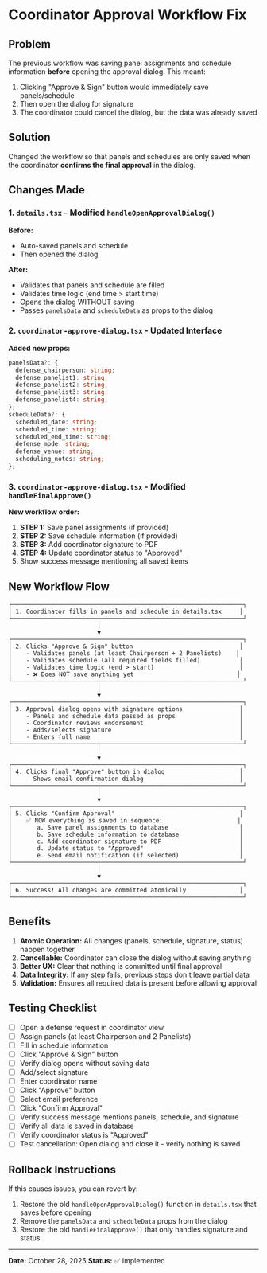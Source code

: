 # Coordinator Approval Workflow Fix

## Problem
The previous workflow was saving panel assignments and schedule information **before** opening the approval dialog. This meant:
1. Clicking "Approve & Sign" button would immediately save panels/schedule
2. Then open the dialog for signature
3. The coordinator could cancel the dialog, but the data was already saved

## Solution
Changed the workflow so that panels and schedules are only saved when the coordinator **confirms the final approval** in the dialog.

## Changes Made

### 1. `details.tsx` - Modified `handleOpenApprovalDialog()`
**Before:** 
- Auto-saved panels and schedule
- Then opened the dialog

**After:**
- Validates that panels and schedule are filled
- Validates time logic (end time > start time)
- Opens the dialog WITHOUT saving
- Passes `panelsData` and `scheduleData` as props to the dialog

### 2. `coordinator-approve-dialog.tsx` - Updated Interface
**Added new props:**
```typescript
panelsData?: {
  defense_chairperson: string;
  defense_panelist1: string;
  defense_panelist2: string;
  defense_panelist3: string;
  defense_panelist4: string;
};
scheduleData?: {
  scheduled_date: string;
  scheduled_time: string;
  scheduled_end_time: string;
  defense_mode: string;
  defense_venue: string;
  scheduling_notes: string;
};
```

### 3. `coordinator-approve-dialog.tsx` - Modified `handleFinalApprove()`
**New workflow order:**
1. **STEP 1:** Save panel assignments (if provided)
2. **STEP 2:** Save schedule information (if provided)
3. **STEP 3:** Add coordinator signature to PDF
4. **STEP 4:** Update coordinator status to "Approved"
5. Show success message mentioning all saved items

## New Workflow Flow

```
┌─────────────────────────────────────────────────────────────────┐
│ 1. Coordinator fills in panels and schedule in details.tsx     │
└────────────────────────┬────────────────────────────────────────┘
                         │
                         ▼
┌─────────────────────────────────────────────────────────────────┐
│ 2. Clicks "Approve & Sign" button                              │
│    - Validates panels (at least Chairperson + 2 Panelists)    │
│    - Validates schedule (all required fields filled)           │
│    - Validates time logic (end > start)                        │
│    - ❌ Does NOT save anything yet                             │
└────────────────────────┬────────────────────────────────────────┘
                         │
                         ▼
┌─────────────────────────────────────────────────────────────────┐
│ 3. Approval dialog opens with signature options                │
│    - Panels and schedule data passed as props                  │
│    - Coordinator reviews endorsement                           │
│    - Adds/selects signature                                    │
│    - Enters full name                                          │
└────────────────────────┬────────────────────────────────────────┘
                         │
                         ▼
┌─────────────────────────────────────────────────────────────────┐
│ 4. Clicks final "Approve" button in dialog                     │
│    - Shows email confirmation dialog                           │
└────────────────────────┬────────────────────────────────────────┘
                         │
                         ▼
┌─────────────────────────────────────────────────────────────────┐
│ 5. Clicks "Confirm Approval"                                   │
│    ✅ NOW everything is saved in sequence:                     │
│       a. Save panel assignments to database                    │
│       b. Save schedule information to database                 │
│       c. Add coordinator signature to PDF                      │
│       d. Update status to "Approved"                           │
│       e. Send email notification (if selected)                 │
└────────────────────────┬────────────────────────────────────────┘
                         │
                         ▼
┌─────────────────────────────────────────────────────────────────┐
│ 6. Success! All changes are committed atomically               │
└─────────────────────────────────────────────────────────────────┘
```

## Benefits

1. **Atomic Operation:** All changes (panels, schedule, signature, status) happen together
2. **Cancellable:** Coordinator can close the dialog without saving anything
3. **Better UX:** Clear that nothing is committed until final approval
4. **Data Integrity:** If any step fails, previous steps don't leave partial data
5. **Validation:** Ensures all required data is present before allowing approval

## Testing Checklist

- [ ] Open a defense request in coordinator view
- [ ] Assign panels (at least Chairperson and 2 Panelists)
- [ ] Fill in schedule information
- [ ] Click "Approve & Sign" button
- [ ] Verify dialog opens without saving data
- [ ] Add/select signature
- [ ] Enter coordinator name
- [ ] Click "Approve" button
- [ ] Select email preference
- [ ] Click "Confirm Approval"
- [ ] Verify success message mentions panels, schedule, and signature
- [ ] Verify all data is saved in database
- [ ] Verify coordinator status is "Approved"
- [ ] Test cancellation: Open dialog and close it - verify nothing is saved

## Rollback Instructions

If this causes issues, you can revert by:
1. Restore the old `handleOpenApprovalDialog()` function in `details.tsx` that saves before opening
2. Remove the `panelsData` and `scheduleData` props from the dialog
3. Restore the old `handleFinalApprove()` that only handles signature and status

---
**Date:** October 28, 2025
**Status:** ✅ Implemented
